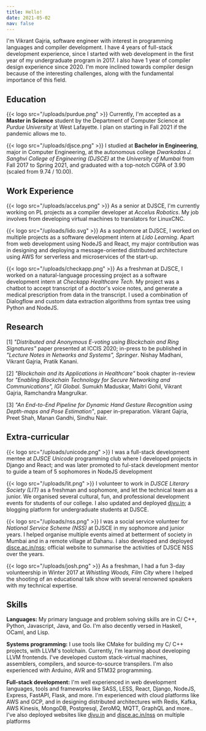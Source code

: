```yaml
---
title: Hello!
date: 2021-05-02
nav: false
---
```


I'm Vikrant Gajria, software engineer with interest in programming languages and compiler development. I have 4 years of full-stack development experience, since I started with web development in the first year of my undergraduate program in 2017. I also have 1 year of compiler design experience since 2020. I'm more inclined towards compiler design because of the interesting challenges, along with the fundamental importance of this field.

## Education

{{< logo src="/uploads/purdue.png" >}} Currently, I'm accepted as a **Master in Science** student by the Department of Computer Science at _Purdue University_ at West Lafayette. I plan on starting in Fall 2021 if the pandemic allows me to.

{{< logo src="/uploads/djsce.png" >}} I studied at **Bachelor in Engineering**, major in Computer Engineering, at the autonomous college _Dwarkadas J. Sanghvi College of Engineering (DJSCE)_ at the _University of Mumbai_ from Fall 2017 to Spring 2021, and graduated with a top-notch CGPA of 3.90 (scaled from 9.74 / 10.00).

## Work Experience

{{< logo src="/uploads/accelus.png" >}} As a senior at DJSCE, I'm currently working on PL projects as a compiler developer at _Accelus Robotics_. My job involves from developing virtual machines to translators for LinuxCNC.

{{< logo src="/uploads/lido.svg" >}} As a sophomore at DJSCE, I worked on multiple projects as a software development intern at _Lido Learning_. Apart from web development using NodeJS and React, my major contribution was in designing and deploying a message-oriented distributed architecture using AWS for serverless and microservices of the start-up.

{{< logo src="/uploads/checkapp.png" >}} As a freshman at DJSCE, I worked on a natural-language processing project as a software development intern at _Checkapp Healthcare Tech_. My project was a chatbot to accept transcript of a doctor's voice notes, and generate a medical prescription from data in the transcript. I used a combination of Dialogflow and custom data extraction algorithms from syntax tree using Python and NodeJS.

## Research

[1] _"Distributed and Anonymous E-voting using Blockchain and Ring Signatures"_ paper presented at ICCIS 2020; in-press to be published in _"Lecture Notes in Networks and Systems", Springer_. Nishay Madhani, Vikrant Gajria, Pratik Kanani.

[2] _"Blockchain and its Applications in Healthcare"_ book chapter in-review for _"Enabling Blockchain Technology for Secure Networking and Communications", IGI Global_. Sumukh Maduskar, Maitri Gohil, Vikrant Gajria, Ramchandra Mangrulkar.

[3] _"An End-to-End Pipeline for Dynamic Hand Gesture Recognition using Depth-maps and Pose Estimation"_, paper in-preparation. Vikrant Gajria, Preet Shah, Manan Gandhi, Sindhu Nair.

## Extra-curricular

{{< logo src="/uploads/unicode.png" >}} I was a full-stack development mentee at _DJSCE Unicode_ programming club where I developed projects in Django and React; and was later promoted to ful-stack development mentor to guide a team of 5 sophomores in NodeJS development

{{< logo src="/uploads/lit.png" >}} I volunteer to work in _DJSCE Literary Society (LIT)_ as a freshman and sophomore, and let the technical team as a junior. We organised several cultural, fun, and professional development events for students of our college. I also updated and deployed [djvu.in](https://www.djvu.in); a blogging platform for undergraduate students at DJSCE.

{{< logo src="/uploads/nss.png" >}} I was a social service volunteer for _National Service Scheme (NSS)_ at DJSCE in my sophomore and junior years. I helped organise multiple events aimed at betterment of society in Mumbai and in a remote village at Dahanu. I also developed and deployed [djsce.ac.in/nss](https://djsce.ac.in/nss); official website to summarise the activities of DJSCE NSS over the years.

{{< logo src="/uploads/josh.png" >}} As a freshman, I had a fun 3-day volunteership in Winter 2017 at _Whistling Woods, Film City_ where I helped the shooting of an educational talk show with several renowned speakers with my technical expertise.

## Skills

**Languages:** My primary language and problem solving skills are in C/ C++, Python, Javascript, Java, and Go. I'm also decently versed in Haskell, OCaml, and Lisp.

**Systems programming:** I use tools like CMake for building my C/ C++ projects, with LLVM's toolchain. Currently, I'm learning about developing LLVM frontends. I've developed custom stack-virtual machines, assemblers, compilers, and source-to-source transpilers. I'm also experienced with Arduino, AVR and STM32 programming.

**Full-stack development:** I'm well experienced in web development languages, tools and frameworks like SASS, LESS, React, Django, NodeJS, Express, FastAPI, Flask, and more. I'm experienced with cloud platforms like AWS and GCP, and in designing distributed architectures with Redis, Kafka, AWS Kinesis, MongoDB, Postgresql, ZeroMQ, MQTT, GraphQL and more.. I've also deployed websites like [djvu.in](https://www.djvu.in) and [djsce.ac.in/nss](https://djsce.ac.in/nss) on multiple platforms

